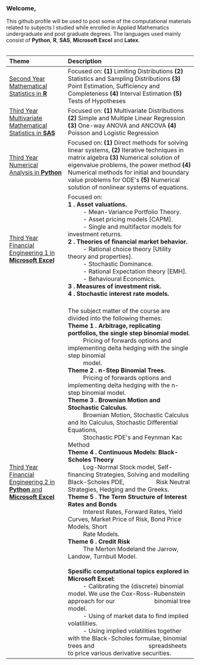 ### Welcome,

This github profile will be used to post some of the computational materials related to subjects I studied while enrolled in Applied Mathematics undergraduate and post graduate degrees. The languages used mainly consist of <b>Python</b>, <b>R</b>, <b>SAS</b>, <b>Microsoft Excel</b> and <b>Latex</b>.<br><br>


| Theme      | Description |
| :-----        |    :----   |  
| <a href='https://github.com/jwGreeff/Second-Year-Mathematical-Statistics-in-R'>Second Year Mathematical Statistics in <b>R</b></a>      | Focused on: <b>(1)</b> Limiting Distributions <b>(2)</b> Statistics and Sampling Distributions <b>(3)</b> Point Estimation, Sufficiency and Completeness <b>(4)</b> Interval Estimation <b>(5)</b> Tests of Hypotheses      |
| <a href='https://github.com/jwGreeff/Third-Year-Multivariate-Mathematical-Statistics-in-SAS'>Third Year Multivariate Mathematical Statistics in <b>SAS</b></a>   | Focused on: <b>(1)</b> Multivariate Distributions <b>(2)</b> Simple and Multiple Linear Regression <b>(3)</b> One-way ANOVA and ANCOVA <b>(4)</b> Poisson and Logistic Regression | 
| <a href='https://github.com/jwGreeff/Third-Year-Numerical-Analysis-in-Python'>Third Year Numerical Analysis in <b>Python</b></a>  | Focused on: <b>(1)</b> Direct methods for solving linear systems, <b>(2)</b> Iterative techniques in matrix algebra <b>(3)</b> Numerical solution of eigenvalue problems, the power method <b>(4)</b> Numerical methods for initial and boundary value problems for ODE's <b>(5)</b> Numerical solution of nonlinear systems of equations.        | 
| <a href='https://github.com/jwGreeff/Third-Year-Financial-Engineering-1-in-Microsoft-Excel'>Third Year Financial Engineering 1 in <b>Microsoft Excel</b></a> | Focused on:<br><b>1 . Asset valuations.</b> <br>&emsp; &emsp; - Mean-Variance Portfolio Theory. <br>&emsp; &emsp; - Asset pricing models [CAPM]. <br>&emsp; &emsp; - Single and multifactor models for investment returns. <br><b>2 . Theories of financial market behavior. </b><br>&emsp; &emsp; - Rational choice theory [Utility theory and properties]. <br>&emsp; &emsp; - Stochastic Dominance. <br>&emsp; &emsp; - Rational Expectation theory [EMH]. <br>&emsp; &emsp; - Behavioural Economics. <br><b>3 . Measures of investment risk.</b> <br><b>4 . Stochastic interest rate models.</b> <br><br>     | 
| <a href='https://github.com/jwGreeff/Third-Year-Financial-Engineering-2-in-Python-and-Microsoft-Excel'>Third Year Financial Engineering 2 in <b>Python</b> and <b>Microsoft Excel</b></a>  | The subject matter of the course are divided into the following themes:<br><b>Theme 1 . Arbitrage, replicating portfolios, the single step  binomial model.</b> <br>&emsp; &emsp; Pricing of forwards options and implementing delta hedging with the single step binomial <br>&emsp; &emsp; model. <br><b>Theme 2 . n-Step Binomial Trees. </b><br>&emsp; &emsp; Pricing of forwards options and implementing delta hedging with the n-step binomial model. <br><b>Theme 3 . Brownian Motion and Stochastic Calculus.</b> <br>&emsp; &emsp; Brownian Motion, Stochastic Calculus and Ito Calculus, Stochastic Differential Equations, <br>&emsp; &emsp; Stochastic PDE's and Feynman Kac Method <br><b>Theme 4 . Continuous Models: Black-Scholes Theory</b><br>&emsp; &emsp; Log-Normal Stock model, Self-financing Strategies, Solving and modelling Black-Scholes PDE, &emsp; &emsp; &emsp; &emsp; Risk Neutral Strategies, Hedging and the Greeks. <br><b>Theme 5 . The Term Structure of Interest Rates and Bonds</b> <br> &emsp; &emsp; Interest Rates, Forward Rates, Yield Curves, Market Price of Risk, Bond Price Models, Short <br>&emsp; &emsp; Rate Models. <br><b>Theme 6 . Credit Risk</b> <br> &emsp; &emsp; The Merton Modeland the Jarrow, Landow, Turnbull Model. <br><br><b>Spesific computational topics explored in Microsoft Excel:</b><br>&emsp; &emsp; - Calibrating the (discrete) binomial model. We use the Cox-Ross-Rubenstein approach for our &emsp; &emsp; &emsp; &emsp; &emsp; binomial tree model.<br>&emsp; &emsp; - Using of market data to find implied volatilities.<br>&emsp; &emsp; - Using implied volatilities together with the Black-Scholes formulae, binomial trees and &emsp; &emsp; &emsp; &emsp; &emsp; &emsp; &emsp; spreadsheets to price various derivative securities.| 

